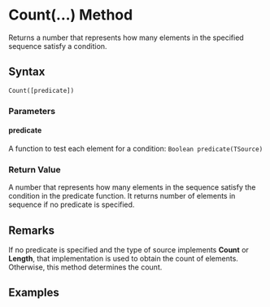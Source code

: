 # Count(...) Method
Returns a number that represents how many elements in the specified sequence satisfy a condition.

## Syntax
```
Count([predicate])
```

### Parameters

#### predicate
A function to test each element for a condition: ```Boolean predicate(TSource)```

### Return Value
A number that represents how many elements in the sequence satisfy the condition in the predicate function. It returns number of elements in sequence if no predicate is specified.


## Remarks
If no predicate is specified and the type of source implements **Count** or **Length**, that implementation is used to obtain the count of elements. Otherwise, this method determines the count.


## Examples



